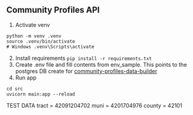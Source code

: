 ## Community Profiles API

1. Activate venv
```
python -m venv .venv
source .venv/bin/activate
# Windows .venv\Scripts\activate
```
2. Install requirements `pip install -r requirements.txt`
3. Create .env file and fill contents from env_sample. This points to the postgres DB create for [community-profiles-data-builder](https://github.com/dvrpc/community-profiles-data-builder)
5. Run app
```
cd src
uvicorn main:app --reload
```
TEST DATA
tract = 42091204702
muni = 4201704976
county = 42101
